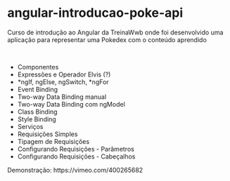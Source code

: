 # angular-introducao-poke-api
Curso de introdução ao Angular da TreinaWwb onde foi desenvolvido uma aplicação para representar uma Pokedex com o conteúdo aprendido

</br>
<ul>
  <li>Componentes</li>
  <li>Expressões e Operador Elvis (?)</li>
  <li>*ngIf, ngElse, ngSwitch, *ngFor</li>
  <li>Event Binding</li>
  <li>Two-way Data Binding manual</li>
  <li>Two-way Data Binding com ngModel</li>
  <li>Class Binding</li>
  <li>Style Binding</li>
  <li>Serviços</li>
  <li>Requisições Simples</li>
  <li>Tipagem de Requisições</li>
  <li>Configurando Requisições - Parâmetros</li>
  <li>Configurando Requisições - Cabeçalhos</li>
</ul>
<p>Demonstração: https://vimeo.com/400265682<p>
